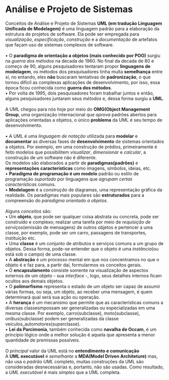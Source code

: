 # Análise e Projeto de Sistemas
Conceitos de Análise e Projeto de Sistemas
<b>UML (em tradução Linguagem Unificada de Modelagem)</b> é uma linguagem padrão para a elaboração da estrutura de projetos de software. Ela pode ser empregada para <i>visualização</i>, <i>especificação</i>, <i>construção</i> e a <i>documentação</i> de artefatos que façam uso de sistemas complexos de software.
<br><br>
• O <b>paradigma de orientação a objetos (mais conhecido por POO)</b> surgiu na <i>guerra dos métodos</i> na decada de 1960. No final da decada de 80 e começo de 90, alguns pesquisadores tentaram propor <b>linguagens de modelagem</b>, os métodos dos pesquisadores tinha muita <b>semelhança</b> entre sí, no entando, eles <b>não</b> buscaram tentativas de <b>padronização</b>, o que tornou difícil as complexas aplicações de desenvolvimento, por isso, essa época ficou conhecida como <b>guerra dos métodos</b>.
<br>
• Por volta de 1995, dois pesquisadores foram trabalhar juntos e então, alguns pesquisadores juntaram seus <i>métodos</i> e, dessa forma surgiu a <b>UML</b>.
<br><br>
A UML chegou para nós hoje por meio do <b>OMG(Object Management Group</b>, uma organização internacional que <i>aprova</i> padrões abertos para aplicações orientadas a objetos, o único <b>problema</b> da UML é seu tempo de desenvolvimento.
<br><br>
• A UML é uma <i>linguagem de notação</i> utilizada para <b>modelar</b> e <b>documentar</b> as diversas fases de <b>desenvolvimento</b> de sistemas orientados a objetos. Por exemplo, em uma construção de prédios, primeiramente é feito modelos que possibilitem <i>visualizar</i>, <i>dimensionar</i> e <i>calcular</i>, a construção de um software não é diferente.
<br>
Os modelos são elaborados a partir de <b>paradigmas(padrões)</b> e <b>representações características</b> como imagens, símbolos, ideias, etc.
<br>
• <b>Paradigma de programação é um modelo</b> padrão ou estilo de programação <i>suportado</i> por linguagens que <i>agrupam certas características</i> comuns.
<br>
• <b>Modelagem</b> é a <i>construção</i> de diagramas, uma representação gráfica da realidade. Os paradigmas mais populares são <b>estruturados</b> para a compreensão do <i>paradigma orientado a objetos.</i>
<br><br>
Alguns <i>conceitos</i> são:
<br>
• Um <b>objeto</b>, que pode ser qualquer coisa abstrata ou concreta, pode ser construído e complexo; realizar uma tarefa por meio de <i>requisição de serviços</i>(emissão de mensagens) de outros objetos e pertencer a uma classe, por exemplo, pode ser um carro, passagens de transportes, instituição etc.
<br>
• Uma <b>classe</b> é um conjunto de atributos e serviços comuns a um grupo de objetos. Dessa forma, pode-se entender que o objeto é uma <i>instância</i>(ou está sob o campo) de uma classe.
<br>
• A <b>abstração</b> é um processo mental em que nos concentramos no que o objeto é e faz para, a partir daí, formularmos os conceitos gerais.
<br>
• O <b>encapsulamento</b> consiste somente na visualização de aspectos externos de um objeto - sua <i>interface</i> -, logo, seus detalhes internos ficam ocultos aos demais objetos.
<br>
• O <b>polimorfismo</b> representa o estado de um objeto ser capaz de assumir várias formas, ou seja, um objeto, ao receber uma mensagem, é quem determinará qual será sua ação ou operação.
<br>
• A <b>herança</b> é um mecanismo que permite que as características comuns a diversas classesmpossam ser generalizadas ou especializadas em uma mesma classe. Por exemplo, carro(subclasse), moto(subclasse), onibus(subclasse) podem ser generalizadas da classe veículos_automotores(superclasse).
<br>
• <b>Lei da Parcimonia</b>, também conhecida como <b>navalha de Occam</b>, é um princípio lógico onde a melhor solução é aquela que apresenta a menor quantidade de premissas possíveis.
<br><br>
O <i>principal</i> valor da UML está no <b>entendimento e comunicação</b>
<br>
A <b>UML executável</b> é <i>semelhante</i> a <b>MDA(Model Driven Architeture)</b> mas, não usa o <i>padrão UML</i> completo, muitas construções da UML são consideradas desnecessárias e, portanto, não são usadas. Como resultado, a <i>UML executável</i> é mais <i>simples</i> que a UML completa.
<br>